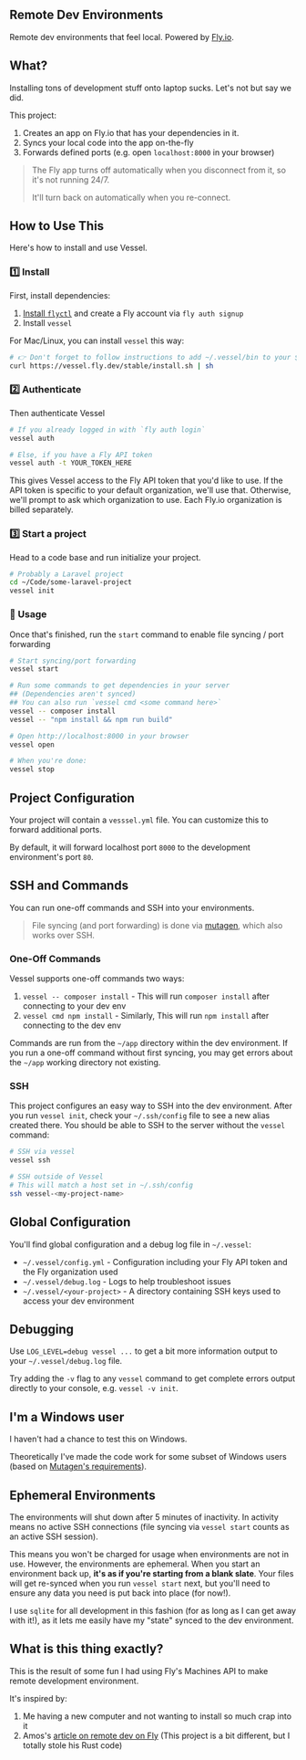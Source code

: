 ## Remote Dev Environments
Remote dev environments that feel local. Powered by [Fly.io](https://fly.io).

<!-- gif showing it off here -->

## What?

Installing tons of development stuff onto laptop sucks. Let's not but say we did.

This project:

1. Creates an app on Fly.io that has your dependencies in it.
2. Syncs your local code into the app on-the-fly
3. Forwards defined ports (e.g. open `localhost:8000` in your browser)

> The Fly app turns off automatically when you disconnect from it, so it's not running 24/7.
>
> It'll turn back on automatically when you re-connect.

## How to Use This

Here's how to install and use Vessel.

### 1️⃣ Install

First, install dependencies:

1. [Install `flyctl`](https://fly.io/docs/getting-started/installing-flyctl/) and create a Fly account via `fly auth signup`
2. Install `vessel`

For Mac/Linux, you can install `vessel` this way:

```bash
# 👉 Don't forget to follow instructions to add ~/.vessel/bin to your $PATH
curl https://vessel.fly.dev/stable/install.sh | sh
```

### 2️⃣ Authenticate
Then authenticate Vessel

```bash
# If you already logged in with `fly auth login`
vessel auth

# Else, if you have a Fly API token
vessel auth -t YOUR_TOKEN_HERE
```

This gives Vessel access to the Fly API token that you'd like to use. If the API token is specific to your default organization, we'll use that. Otherwise, we'll prompt to ask which organization to use.
Each Fly.io organization is billed separately.

### 3️⃣ Start a project

Head to a code base and run initialize your project.

```bash
# Probably a Laravel project
cd ~/Code/some-laravel-project
vessel init
```

### 🔁 Usage

Once that's finished, run the `start` command to enable file syncing / port forwarding

```bash
# Start syncing/port forwarding
vessel start

# Run some commands to get dependencies in your server
## (Dependencies aren't synced)
## You can also run `vessel cmd <some command here>`
vessel -- composer install
vessel -- "npm install && npm run build"

# Open http://localhost:8000 in your browser
vessel open

# When you're done:
vessel stop
```

## Project Configuration

Your project will contain a `vesssel.yml` file. You can customize this to forward additional ports.

By default, it will forward localhost port `8000` to the development environment's port `80`.

## SSH and Commands

You can run one-off commands and SSH into your environments.

> File syncing (and port forwarding) is done via [mutagen](https://github.com/mutagen-io/mutagen), which also works over SSH. 

### One-Off Commands

Vessel supports one-off commands two ways:

1. `vessel -- composer install` - This will run `composer install` after connecting to your dev env
2. `vessel cmd npm install` - Similarly, This will run `npm install` after connecting to the dev env

Commands are run from the `~/app` directory within the dev environment. If you run a one-off command without first syncing, you may get
errors about the `~/app` working directory not existing.

### SSH

This project configures an easy way to SSH into the dev environment. 
After you run `vessel init`, check your `~/.ssh/config` file to see a new alias created there. You should be able to SSH to the server without the `vessel` command:

```bash
# SSH via vessel
vessel ssh

# SSH outside of Vessel
# This will match a host set in ~/.ssh/config
ssh vessel-<my-project-name>
```

## Global Configuration

You'll find global configuration and a debug log file in `~/.vessel`:

* `~/.vessel/config.yml` - Configuration including your Fly API token and the Fly organization used
* `~/.vessel/debug.log` - Logs to help troubleshoot issues
* `~/.vessel/<your-project>` - A directory containing SSH keys used to access your dev environment

## Debugging

Use `LOG_LEVEL=debug vessel ...` to get a bit more information output to your `~/.vessel/debug.log` file.

Try adding the `-v` flag to any `vessel` command to get complete errors output directly to your console, e.g. `vessel -v init`.

## I'm a Windows user

I haven't had a chance to test this on Windows.

Theoretically I've made the code work for some subset of Windows users (based on [Mutagen's requirements](https://mutagen.io/documentation/transports/ssh#windows)).

## Ephemeral Environments

The environments will shut down after 5 minutes of inactivity. In activity means no active SSH connections (file syncing via `vessel start` counts as an active SSH session).

This means you won't be charged for usage when environments are not in use. However, the environments are ephemeral. When you start an environment back up,
**it's as if you're starting from a blank slate**. Your files will get re-synced when you run `vessel start` next, but you'll need to ensure any data you need
is put back into place (for now!).

I use `sqlite` for all development in this fashion (for as long as I can get away with it!), as it lets me easily have my "state" synced to the dev environment.

## What is this thing exactly?

This is the result of some fun I had using Fly's Machines API to make remote development environment.

It's inspired by:

1. Me having a new computer and not wanting to install so much crap into it
2. Amos's [article on remote dev on Fly](https://fasterthanli.me/articles/remote-development-with-rust-on-fly-io) (This project is a bit different, but I totally stole his Rust code)

